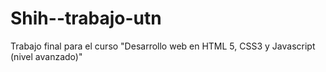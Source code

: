 # Shih--trabajo-utn
Trabajo final para el curso "Desarrollo web en HTML 5, CSS3 y Javascript (nivel avanzado)"
